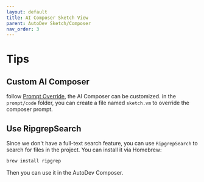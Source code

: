 ```yaml
---
layout: default
title: AI Composer Sketch View
parent: AutoDev Sketch/Composer
nav_order: 3
---
```


# Tips

## Custom AI Composer

follow [Prompt Override](/customize/prompt-override), the AI Composer can be customized. in the `prompt/code` folder, 
you can create a file named `sketch.vm` to override the composer prompt.

## Use RipgrepSearch

Since we don't have a full-text search feature, you can use `RipgrepSearch` to search for files in the project. You can install it via Homebrew:

```bash
brew install ripgrep
```

Then you can use it in the AutoDev Composer.




